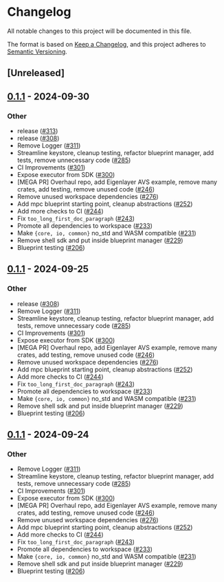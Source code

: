 # Changelog

All notable changes to this project will be documented in this file.

The format is based on [Keep a Changelog](https://keepachangelog.com/en/1.0.0/),
and this project adheres to [Semantic Versioning](https://semver.org/spec/v2.0.0.html).

## [Unreleased]

## [0.1.1](https://github.com/webb-tools/gadget/releases/tag/blueprint-test-utils-v0.1.1) - 2024-09-30

### Other

- release ([#313](https://github.com/webb-tools/gadget/pull/313))
- release ([#308](https://github.com/webb-tools/gadget/pull/308))
- Remove Logger ([#311](https://github.com/webb-tools/gadget/pull/311))
- Streamline keystore, cleanup testing, refactor blueprint manager, add tests, remove unnecessary code ([#285](https://github.com/webb-tools/gadget/pull/285))
- CI Improvements ([#301](https://github.com/webb-tools/gadget/pull/301))
- Expose executor from SDK ([#300](https://github.com/webb-tools/gadget/pull/300))
- [MEGA PR] Overhaul repo, add Eigenlayer AVS example, remove many crates, add testing, remove unused code ([#246](https://github.com/webb-tools/gadget/pull/246))
- Remove unused workspace dependencies ([#276](https://github.com/webb-tools/gadget/pull/276))
- Add mpc blueprint starting point, cleanup abstractions ([#252](https://github.com/webb-tools/gadget/pull/252))
- Add more checks to CI ([#244](https://github.com/webb-tools/gadget/pull/244))
- Fix `too_long_first_doc_paragraph` ([#243](https://github.com/webb-tools/gadget/pull/243))
- Promote all dependencies to workspace ([#233](https://github.com/webb-tools/gadget/pull/233))
- Make `{core, io, common}` no_std and WASM compatible ([#231](https://github.com/webb-tools/gadget/pull/231))
- Remove shell sdk and put inside blueprint manager ([#229](https://github.com/webb-tools/gadget/pull/229))
- Blueprint testing ([#206](https://github.com/webb-tools/gadget/pull/206))

## [0.1.1](https://github.com/webb-tools/gadget/releases/tag/blueprint-test-utils-v0.1.1) - 2024-09-25

### Other

- release ([#308](https://github.com/webb-tools/gadget/pull/308))
- Remove Logger ([#311](https://github.com/webb-tools/gadget/pull/311))
- Streamline keystore, cleanup testing, refactor blueprint manager, add tests, remove unnecessary code ([#285](https://github.com/webb-tools/gadget/pull/285))
- CI Improvements ([#301](https://github.com/webb-tools/gadget/pull/301))
- Expose executor from SDK ([#300](https://github.com/webb-tools/gadget/pull/300))
- [MEGA PR] Overhaul repo, add Eigenlayer AVS example, remove many crates, add testing, remove unused code ([#246](https://github.com/webb-tools/gadget/pull/246))
- Remove unused workspace dependencies ([#276](https://github.com/webb-tools/gadget/pull/276))
- Add mpc blueprint starting point, cleanup abstractions ([#252](https://github.com/webb-tools/gadget/pull/252))
- Add more checks to CI ([#244](https://github.com/webb-tools/gadget/pull/244))
- Fix `too_long_first_doc_paragraph` ([#243](https://github.com/webb-tools/gadget/pull/243))
- Promote all dependencies to workspace ([#233](https://github.com/webb-tools/gadget/pull/233))
- Make `{core, io, common}` no_std and WASM compatible ([#231](https://github.com/webb-tools/gadget/pull/231))
- Remove shell sdk and put inside blueprint manager ([#229](https://github.com/webb-tools/gadget/pull/229))
- Blueprint testing ([#206](https://github.com/webb-tools/gadget/pull/206))

## [0.1.1](https://github.com/webb-tools/gadget/releases/tag/blueprint-test-utils-v0.1.1) - 2024-09-24

### Other

- Remove Logger ([#311](https://github.com/webb-tools/gadget/pull/311))
- Streamline keystore, cleanup testing, refactor blueprint manager, add tests, remove unnecessary code ([#285](https://github.com/webb-tools/gadget/pull/285))
- CI Improvements ([#301](https://github.com/webb-tools/gadget/pull/301))
- Expose executor from SDK ([#300](https://github.com/webb-tools/gadget/pull/300))
- [MEGA PR] Overhaul repo, add Eigenlayer AVS example, remove many crates, add testing, remove unused code ([#246](https://github.com/webb-tools/gadget/pull/246))
- Remove unused workspace dependencies ([#276](https://github.com/webb-tools/gadget/pull/276))
- Add mpc blueprint starting point, cleanup abstractions ([#252](https://github.com/webb-tools/gadget/pull/252))
- Add more checks to CI ([#244](https://github.com/webb-tools/gadget/pull/244))
- Fix `too_long_first_doc_paragraph` ([#243](https://github.com/webb-tools/gadget/pull/243))
- Promote all dependencies to workspace ([#233](https://github.com/webb-tools/gadget/pull/233))
- Make `{core, io, common}` no_std and WASM compatible ([#231](https://github.com/webb-tools/gadget/pull/231))
- Remove shell sdk and put inside blueprint manager ([#229](https://github.com/webb-tools/gadget/pull/229))
- Blueprint testing ([#206](https://github.com/webb-tools/gadget/pull/206))
